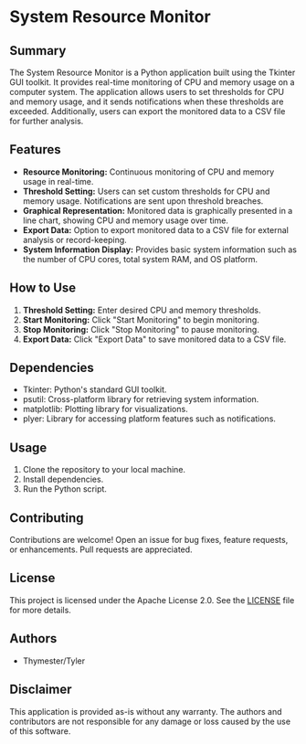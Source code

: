 # System Resource Monitor

## Summary

The System Resource Monitor is a Python application built using the Tkinter GUI toolkit. It provides real-time monitoring of CPU and memory usage on a computer system. The application allows users to set thresholds for CPU and memory usage, and it sends notifications when these thresholds are exceeded. Additionally, users can export the monitored data to a CSV file for further analysis.

## Features

- **Resource Monitoring:** Continuous monitoring of CPU and memory usage in real-time.
- **Threshold Setting:** Users can set custom thresholds for CPU and memory usage. Notifications are sent upon threshold breaches.
- **Graphical Representation:** Monitored data is graphically presented in a line chart, showing CPU and memory usage over time.
- **Export Data:** Option to export monitored data to a CSV file for external analysis or record-keeping.
- **System Information Display:** Provides basic system information such as the number of CPU cores, total system RAM, and OS platform.

## How to Use

1. **Threshold Setting:** Enter desired CPU and memory thresholds.
2. **Start Monitoring:** Click "Start Monitoring" to begin monitoring.
3. **Stop Monitoring:** Click "Stop Monitoring" to pause monitoring.
4. **Export Data:** Click "Export Data" to save monitored data to a CSV file.

## Dependencies

- Tkinter: Python's standard GUI toolkit.
- psutil: Cross-platform library for retrieving system information.
- matplotlib: Plotting library for visualizations.
- plyer: Library for accessing platform features such as notifications.

## Usage

1. Clone the repository to your local machine.
2. Install dependencies.
3. Run the Python script.

## Contributing

Contributions are welcome! Open an issue for bug fixes, feature requests, or enhancements. Pull requests are appreciated.

## License

This project is licensed under the Apache License 2.0. See the [LICENSE](LICENSE) file for more details.

## Authors

- Thymester/Tyler

## Disclaimer

This application is provided as-is without any warranty. The authors and contributors are not responsible for any damage or loss caused by the use of this software.
